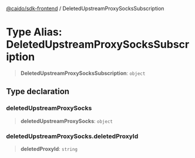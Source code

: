 [@caido/sdk-frontend](../index.md) / DeletedUpstreamProxySocksSubscription

# Type Alias: DeletedUpstreamProxySocksSubscription

> **DeletedUpstreamProxySocksSubscription**: `object`

## Type declaration

### deletedUpstreamProxySocks

> **deletedUpstreamProxySocks**: `object`

### deletedUpstreamProxySocks.deletedProxyId

> **deletedProxyId**: `string`

